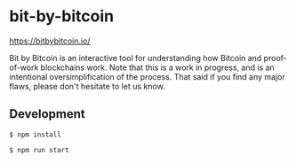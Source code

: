 # bit-by-bitcoin

https://bitbybitcoin.io/

Bit by Bitcoin is an interactive tool for understanding how Bitcoin and proof-of-work blockchains work. Note that this is a work in progress, and is an intentional oversimplification of the process. That said if you find any major flaws, please don't hesitate to let us know.

## Development

`$ npm install`

`$ npm run start`
